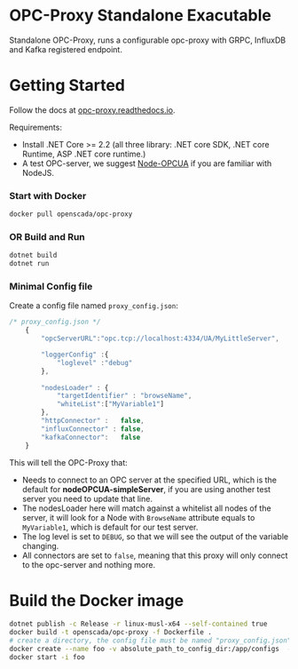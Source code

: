 # OPC-Proxy Standalone Exacutable

Standalone OPC-Proxy, runs a configurable opc-proxy with GRPC, InfluxDB and Kafka registered endpoint.

# Getting Started

Follow the docs at [opc-proxy.readthedocs.io](https://opc-proxy.readthedocs.io/en/latest/GettingStarted/docker.html).

Requirements:

- Install .NET Core >= 2.2 (all three library: .NET core SDK, .NET core Runtime, ASP .NET core runtime.)
- A test OPC-server, we suggest [Node-OPCUA](https://github.com/node-opcua/node-opcua-sampleserver) if you are familiar with NodeJS.


### Start with Docker

``` bash
docker pull openscada/opc-proxy
```


### OR Build and Run
```bash
dotnet build
dotnet run
```


### Minimal Config file
Create a config file named ```proxy_config.json```:

``` js
/* proxy_config.json */
    {
        "opcServerURL":"opc.tcp://localhost:4334/UA/MyLittleServer",

        "loggerConfig" :{
            "loglevel" :"debug"
        },
        
        "nodesLoader" : {
            "targetIdentifier" : "browseName", 
            "whiteList":["MyVariable1"]
        },
        "httpConnector" :   false,
        "influxConnector" : false,
        "kafkaConnector":   false
    }

```
This will tell the OPC-Proxy that:

- Needs to connect to an OPC server at the specified URL, which is the default for **nodeOPCUA-simpleServer**, 
  if you are using another test server you need to update that line.
- The nodesLoader here will match against a whitelist all nodes of the server, it will look for a Node with ``BrowseName`` attribute
  equals to  ``MyVariable1``, which is default for our test server.
- The log level is set to ``DEBUG``, so that we will see the output of the variable changing.
- All connectors are set to ``false``, meaning that this proxy will only connect to the opc-server and nothing more.

# Build the Docker image
```bash
dotnet publish -c Release -r linux-musl-x64 --self-contained true 
docker build -t openscada/opc-proxy -f Dockerfile .
# create a directory, the config file must be named "proxy_config.json" 
docker create --name foo -v absolute_path_to_config_dir:/app/configs  --network="host" openscada/opc-proxy 
docker start -i foo
```

